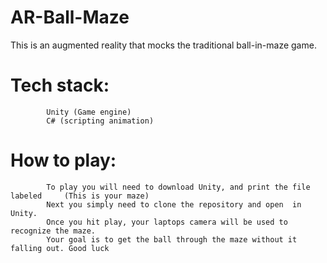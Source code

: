 # AR-Ball-Maze
This is an augmented reality that mocks the traditional ball-in-maze game. 

# Tech stack:
            Unity (Game engine)
            C# (scripting animation)

# How to play:
            
            To play you will need to download Unity, and print the file labeled     (This is your maze)
            Next you simply need to clone the repository and open  in Unity.
            Once you hit play, your laptops camera will be used to recognize the maze.
            Your goal is to get the ball through the maze without it falling out. Good luck 

